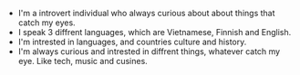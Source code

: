 - I'm a introvert individual who always curious about about things that catch my eyes.
- I speak 3 diffrent languages, which are Vietnamese, Finnish and English. 
- I'm intrested in languages, and countries culture and history.
- I'm always curious and intrested in diffrent things, whatever catch my eye. Like tech, music and cusines.
